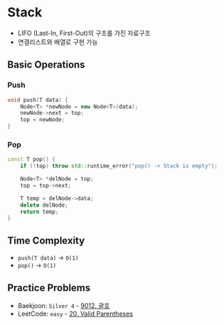 # Stack

- LIFO (Last-In, First-Out)의 구조를 가진 자료구조
- 연결리스트와 배열로 구현 가능

## Basic Operations

### Push
```cpp
void push(T data) {
    Node<T> *newNode = new Node<T>(data);
    newNode->next = top;
    top = newNode;
}
```

### Pop
```cpp
const T pop() {
    if (!top) throw std::runtime_error("pop() -> Stack is empty");

    Node<T> *delNode = top;
    top = top->next;

    T temp = delNode->data;
    delete delNode;
    return temp;
}
```

## Time Complexity

- `push(T data)` -> `O(1)`
- `pop()` -> `O(1)`

## Practice Problems
- Baekjoon: `Silver 4` - [9012. 괄호](https://www.acmicpc.net/problem/9012)
- LeetCode: `easy` - [20. Valid Parentheses](https://leetcode.com/problems/valid-parentheses)